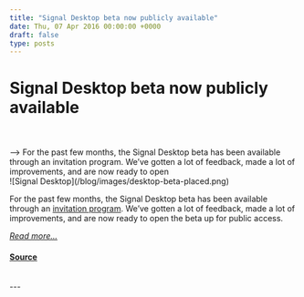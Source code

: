 ```yaml
---
title: "Signal Desktop beta now publicly available"
date: Thu, 07 Apr 2016 00:00:00 +0000
draft: false
type: posts
---
```

# Signal Desktop beta now publicly available

<br/>

<br/>
 --> For the past few months, the Signal Desktop beta has been available through an invitation program. We’ve gotten a lot of feedback, made a lot of improvements, and are now ready to open
<br/>
![Signal Desktop](/blog/images/desktop-beta-placed.png)

For the past few months, the Signal Desktop beta has been available through an [invitation program](/blog/signal-desktop). We’ve gotten a lot of feedback, made a lot of improvements, and are now ready to open the beta up for public access.

[_Read more..._](https://signal.org/blog/signal-desktop-public/)

#### [Source](https://signal.org/blog/signal-desktop-public/)

<br/>
---
